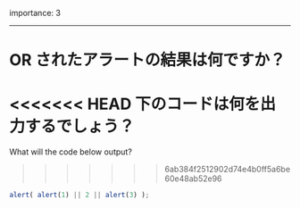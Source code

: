 importance: 3

---

# OR されたアラートの結果は何ですか？

<<<<<<< HEAD
下のコードは何を出力するでしょう？
=======
What will the code below output?
>>>>>>> 6ab384f2512902d74e4b0ff5a6be60e48ab52e96

```js
alert( alert(1) || 2 || alert(3) );
```
